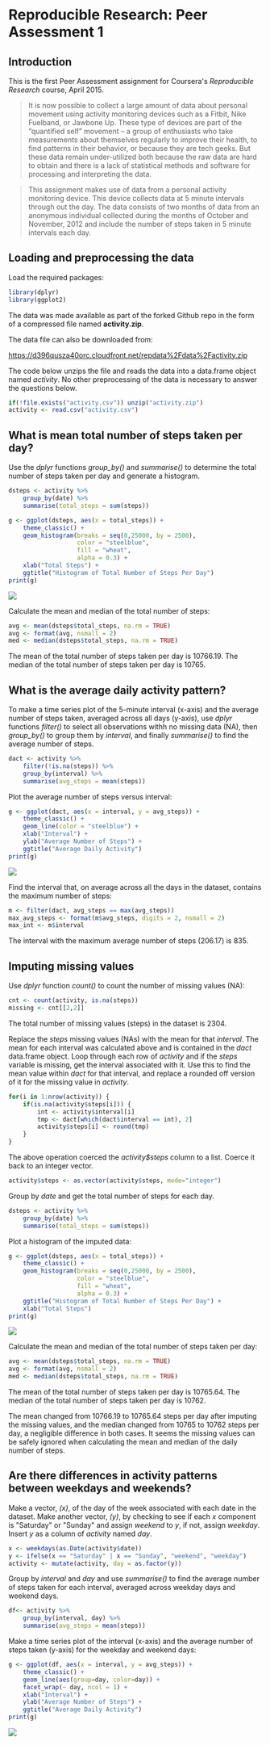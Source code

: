 # Reproducible Research: Peer Assessment 1

## Introduction

This is the first Peer Assessment assignment for Coursera's *Reproducible
Research* course, April 2015.

> It is now possible to collect a large amount of data about personal movement using activity monitoring devices such as a Fitbit, Nike Fuelband, or Jawbone Up. These type of devices are part of the “quantified self” movement – a group of enthusiasts who take measurements about themselves regularly to improve their health, to find patterns in their behavior, or because they are tech geeks. But these data remain under-utilized both because the raw data are hard to obtain and there is a lack of statistical methods and software for processing and interpreting the data.

> This assignment makes use of data from a personal activity monitoring device. This device collects data at 5 minute intervals through out the day. The data consists of two months of data from an anonymous individual collected during the months of October and November, 2012 and include the number of steps taken in 5 minute intervals each day.

## Loading and preprocessing the data

Load the required packages:


```r
library(dplyr)
library(ggplot2)
```

The data was made available as part of the forked Github repo in the form of a
compressed file named **activity.zip**.

The data file can also be downloaded from:

https://d396qusza40orc.cloudfront.net/repdata%2Fdata%2Factivity.zip

The code below unzips the file and
reads the data into a data.frame object named *activity*.  No
other preprocessing of the data is necessary to answer the questions below.


```r
if(!file.exists("activity.csv")) unzip("activity.zip")
activity <- read.csv("activity.csv")
```

## What is mean total number of steps taken per day?

Use the *dplyr* functions *group_by()* and *summarise()* to determine the
total number of steps taken per day and generate a histogram.


```r
dsteps <- activity %>%
    group_by(date) %>%
    summarise(total_steps = sum(steps))
```


```r
g <- ggplot(dsteps, aes(x = total_steps)) +
    theme_classic() +
    geom_histogram(breaks = seq(0,25000, by = 2500),
                   color = "steelblue",
                   fill = "wheat",
                   alpha = 0.3) +
    xlab("Total Steps") +
    ggtitle("Histogram of Total Number of Steps Per Day")
print(g)
```

![](PA1_template_files/figure-html/unnamed-chunk-4-1.png) 

Calculate the mean and median of the total number of steps:


```r
avg <- mean(dsteps$total_steps, na.rm = TRUE)
avg <- format(avg, nsmall = 2)
med <- median(dsteps$total_steps, na.rm = TRUE)
```

The mean of the total number of steps taken per day is 10766.19.  The median of
the total number of steps taken per day is 10765.

## What is the average daily activity pattern?

To make a time series plot of the 5-minute interval (x-axis) and the average
number of steps taken, averaged across all days (y-axis), use *dplyr* functions
*filter()* to select all observations withh no missing data (NA), then
*group_by()* to group them by *interval*, and finally *summarise()* to find
the average number of steps.


```r
dact <- activity %>%
    filter(!is.na(steps)) %>%
    group_by(interval) %>%
    summarise(avg_steps = mean(steps))
```

Plot the average number of steps versus interval:


```r
g <- ggplot(dact, aes(x = interval, y = avg_steps)) +
    theme_classic() +
    geom_line(color = "steelblue") +
    xlab("Interval") +
    ylab("Average Number of Steps") +
    ggtitle("Average Daily Activity")
print(g)
```

![](PA1_template_files/figure-html/unnamed-chunk-7-1.png) 

Find the interval that, on average across all the days in the dataset, contains
the maximum number of steps:


```r
m <- filter(dact, avg_steps == max(avg_steps))
max_avg_steps <- format(m$avg_steps, digits = 2, nsmall = 2)
max_int <- m$interval
```

The interval with the maximum average number of steps (206.17)
is 835.

## Imputing missing values

Use *dplyr* function *count()* to count the number of missing values (NA):


```r
cnt <- count(activity, is.na(steps))
missing <- cnt[[2,2]]
```

The total number of missing values (steps) in the dataset is 2304.

Replace the *steps* missing values (NAs) with the mean for that *interval*.
The mean for each interval was calculated above and is contained in the
*dact* data.frame object.  Loop through each row of *activity* and if the
*steps* variable is missing, get the interval associated with it.  Use this
to find the mean value within *dact* for that interval, and replace a
rounded off version of it for the missing value in *activity*.


```r
for(i in 1:nrow(activity)) {
    if(is.na(activity$steps[i])) {
        int <- activity$interval[i]
        tmp <- dact[which(dact$interval == int), 2]
        activity$steps[i] <- round(tmp)
    }
}
```

The above operation coerced the *activity$steps* column to a list.
Coerce it back to an integer vector.


```r
activity$steps <- as.vector(activity$steps, mode="integer")
```

Group by *date* and get the total number of steps for each day.


```r
dsteps <- activity %>%
    group_by(date) %>%
    summarise(total_steps = sum(steps))
```


Plot a histogram of the imputed data:


```r
g <- ggplot(dsteps, aes(x = total_steps)) +
    theme_classic() +
    geom_histogram(breaks = seq(0,25000, by = 2500),
                   color = "steelblue",
                   fill = "wheat",
                   alpha = 0.3) +
    ggtitle("Histogram of Total Number of Steps Per Day") +
    xlab("Total Steps")
print(g)
```

![](PA1_template_files/figure-html/unnamed-chunk-13-1.png) 

Calculate the mean and median of the total number of steps taken per day:


```r
avg <- mean(dsteps$total_steps, na.rm = TRUE)
avg <- format(avg, nsmall = 2)
med <- median(dsteps$total_steps, na.rm = TRUE)
```

The mean of the total number of steps taken per day is 10765.64.  The median of
the total number of steps taken per day is 10762.

The mean changed from 10766.19 to 10765.64 steps per day after imputing the
missing values, and the median changed from 10765 to 10762 steps per day,
a negligible difference in both cases.  It seems the missing values can be
safely ignored when calculating the mean and median of the daily number
of steps.

## Are there differences in activity patterns between weekdays and weekends?

Make a vector, *(x)*, of the day of the week associated with each date in the
dataset.  Make another vector, *(y)*, by checking to see if each *x*
component is "Saturday" or "Sunday" and assign *weekend* to *y*, if not,
assign *weekday*.  Insert *y* as a column of *activity* named *day*.


```r
x <- weekdays(as.Date(activity$date))
y <- ifelse(x == "Saturday" | x == "Sunday", "weekend", "weekday")
activity <- mutate(activity, day = as.factor(y))
```

Group by *interval* and *day* and use *summarise()* to find the average
number of steps taken for each interval, averaged across weekday days and
weekend days.


```r
df<- activity %>%
    group_by(interval, day) %>%
    summarise(avg_steps = mean(steps))
```

Make a time series plot of the interval (x-axis) and the average number
of steps taken (y-axis) for the weekday and weekend days:


```r
g <- ggplot(df, aes(x = interval, y = avg_steps)) +
    theme_classic() +
    geom_line(aes(group=day, color=day)) +
    facet_wrap(~ day, ncol = 1) +
    xlab("Interval") +
    ylab("Average Number of Steps") +
    ggtitle("Average Daily Activity")
print(g)
```

![](PA1_template_files/figure-html/unnamed-chunk-17-1.png) 


